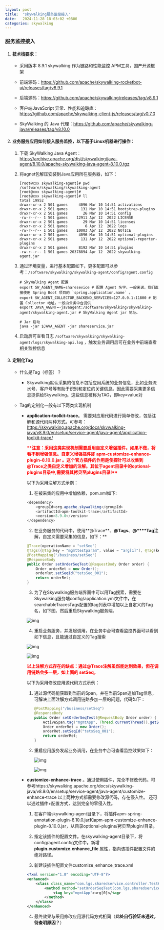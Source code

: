 ```yaml
---
layout: post
title:  "skywalking服务监控接入"
date:   2024-11-28 18:03:02 +0800
categories: skywalking
---
```


### 服务监控接入

1. ####  技术栈要求：

   * 采用版本 8.9.1 skywalking 作为链路和性能监控 APM工具，国产开源框架

   - 前端源码：https://github.com/apache/skywalking-rocketbot-ui/releases/tag/v8.9.1

   - 后端源码：https://github.com/apache/skywalking/releases/tag/v8.9.1

   - 客户端JavaScript 异常、性能和追踪库：https://github.com/apache/skywalking-client-js/releases/tag/v0.7.0

   - SkyWalking 的 Java 代理：https://github.com/apache/skywalking-java/releases/tag/v8.10.0

     

2. ####   业务服务应用如何接入服务监控，以下基于Linux机器进行操作：

   1. 下载 SkyWalking Java Agent：https://archive.apache.org/dist/skywalking/java-agent/8.10.0/apache-skywalking-java-agent-8.10.0.tgz


   2. 将agnet包解压安装到Java应用所在服务器，如下：

      ```shell
      [root@xxx skywalking-agent]# pwd
      /software/skywalking/skywalking-agent
      [root@xxx skywalking-agent]#
      [root@xxx skywalking-agent]# ll
      total 19952
      drwxr-xr-x 2 501 games     4096 Mar 10 14:51 activations
      drwxr-xr-x 2 501 games      131 Mar 10 14:51 bootstrap-plugins
      drwxr-xr-x 2 501 games       26 Mar 10 14:51 config
      -rw-r--r-- 1 501 games    12911 Apr 12  2022 LICENSE
      drwxr-xr-x 2 501 games       29 Mar 10 14:51 licenses
      drwxr-xr-x 2 501 games        6 Apr 12  2022 logs
      -rw-r--r-- 1 501 games    10003 Apr 12  2022 NOTICE
      drwxr-xr-x 2 501 games     4096 Mar 10 14:51 optional-plugins
      drwxr-xr-x 2 501 games      131 Apr 12  2022 optional-reporter-plugins
      drwxr-xr-x 2 501 games     8192 Mar 10 14:51 plugins
      -rw-r--r-- 1 501 games 20378894 Apr 12  2022 skywalking-agent.jar
      ```

      

   3. 通过环境变量，进行基本配置如下，更多配置可以参考：`/software/skywalking/skywalking-agent/config/agent.config`

      ```shell
      # SkyWalking Agent 配置
      export SW_AGENT_NAME=sharesevice # 配置 Agent 名字。一般来说，我们直接使用 Spring Boot 项目的 `spring.application.name` 。
      export SW_AGENT_COLLECTOR_BACKEND_SERVICES=127.0.0.1:11800 # 配置 Collector 地址，一般由业务中台提供
      export JAVA_AGENT=-javaagent:/software/skywalking/skywalking-agent/skywalking-agent.jar # SkyWalking Agent jar 地址。
      
      # Jar 启动
      java -jar $JAVA_AGENT -jar shareservice.jar
      ```

      

   4.  启动后可查看日志 `/software/skywalking/skywalking-agent/logs/skywalking-api.log` ，触发业务调用后可在业务中前端查看相关监控信息

      

1. ####  定制化Tag

   - 什么是Tag（标签）？

     -   Skywalking默认采集的信息不包括应用系统的业务信息，比如业务流水号、客户号等有助于识别和定位的关键信息。因此需要采集更多信息提供给Skywalking。这些信息被称为TAG，即key=value对

   - Tag的定制化一般有以下两类实现机制

     - **application-toolkit-trace**。 需要对应用代码进行简单修改，包括注解和源代码两种方式。可参考：https://skywalking.apache.org/docs/skywalking-java/v8.9.0/en/setup/service-agent/java-agent/application-toolkit-trace/

       <p style="color: red; font-weight: bold;">**注意：采用这类实现机制需要启用自定义增强插件，如果不做，将看不到增强信息。自定义增强插件即 apm-customize-enhance-plugin-8.10.0.jar 。这个官方插件的作用是使探针可以收集到@Trace之类自定义增加的注解。其位于agent目录中的optional-plugins目录中,需要将其拷贝至plugins目录!**</p>

         以下为采用注解方式示例：

       1.  在被采集的应用中增加依赖，pom.xml如下:

          ```java
          <dependency>
              <groupId>org.apache.skywalking</groupId>
              <artifactId>apm-toolkit-trace</artifactId>
              <version>8.9.0</version>
          </dependency>
          ```

          

       2.  在业务服务的代码中，使用**@Trace**、**@Tags**、**@****Tag**注解，自定义需要采集的信息，如下：**
     
          ```java
          @Trace(operationName = "setSeq")
          @Tags({@Tag(key = "mgmttestparam", value = "arg[1]"), @Tag(key = "mgmttestresult", value = "returnedObj")})
          @PostMapping("/business/setSeq")
          @ResponseBody
          public Order setOrderSeqTest(@RequestBody Order order) {
              Order orderRet = new Order();
              orderRet.setSeqId("tetsSeq_001");
              return orderRet;
          }
          ```

          

       3.  为了在Skywalking服务端界面中可以用Tag搜索，需要在Skywalking服务端config/application.yml文件中，在searchableTracesTags配置的tag列表中增加以上自定义的Tag名，如下图。然后重启Skywalking服务端。

          ![img](https://nhegc93vpd.feishu.cn/space/api/box/stream/download/asynccode/?code=ZTI2YWIzNzA2YTYzNzZkZTgxOTIzY2Y1OGZjYzdhZGZfeUZWd0o5Y04wS1FMeXBYMXRZMFJsT3Q1MUExOWxjVm5fVG9rZW46Ym94Y243eGNtNEtuZjdFUHFYT3ozSFFhRzFnXzE3MzI3ODUyODM6MTczMjc4ODg4M19WNA)

       4.  重启业务服务，并发起调用，在业务中台可查看监控界面可以看到如下信息，且能通过自定义的Tag搜索

          ![img](https://nhegc93vpd.feishu.cn/space/api/box/stream/download/asynccode/?code=MDY4MmU1Mzg0ZjdhYTY0ZWNiZDgwMzJmODc0YzRhZTlfbUVXN2I1NEd6WXlMbFQ1TzVGNGhZb3p0VUFlRXlBN0tfVG9rZW46Ym94Y244TGdkd0l3WFNzWUpETW95THhtYkpiXzE3MzI3ODUyODM6MTczMjc4ODg4M19WNA)

       ![img](https://nhegc93vpd.feishu.cn/space/api/box/stream/download/asynccode/?code=NmMwODIzMzA4MjIzMjI2ODQxM2VlMTNiMjFkMDhmYTVfYlgzSFdURlRLVWY1ck5VMTh2clMyUm4zRUtMV2FjVWFfVG9rZW46Ym94Y25CR0gxQkl0R2NROTFiMVRXTGt0QXdnXzE3MzI3ODUyODM6MTczMjc4ODg4M19WNA)

       <p style="color: red; font-weight: bold;">以上注解方式存在的缺点：通过@Trace注解虽然能达到效果，但在调用链路会多一层，如上面的 setSeq。</p>
     
       以下为采用修改应用源代码方式示例：
     
       1. 通过源代码能获取到当前的Span，并在当前Span追加Tag信息，可解决上面注解方式调用链路多加一层的问题，代码如下：
          ```Java
          @PostMapping("/business/setSeq")
          @ResponseBody
          public Order setOrderSeqTest(@RequestBody Order order) {
              ActiveSpan.tag("mgmtApp", Thread.currentThread().getStackTrace()[2].getMethodName());
              Order orderRet = new Order();
              orderRet.setSeqId("tetsSeq_001");
              return orderRet;
          }
          ```
       2. 重启应用服务发起业务调用，在业务中台可查看监控效果如下：

          ![img](https://nhegc93vpd.feishu.cn/space/api/box/stream/download/asynccode/?code=MGIzNzJlOGY2NjdmNjMyYjM4MjMzODZiNWE3NzQwZTRfeW1kMmExakZMbGdpVmJRd3VJbHRMZk5DRFFzR1YxQUpfVG9rZW46Ym94Y25JQnJSd0ZnNGVHYXRKeWczTVZ5Q1lSXzE3MzI3ODUyODM6MTczMjc4ODg4M19WNA)

          ![img](https://nhegc93vpd.feishu.cn/space/api/box/stream/download/asynccode/?code=YjU5MGE1MDlhNDgxMzU2YTBmNTQ5OWRhYTVmZmRhYjBfTmpyR2FHU212b2tCN3RtUzF6Q292MGk0b1BTU2ZQTzBfVG9rZW46Ym94Y25KZDRVaHJ5cG8xamV4QnNPZDZNcXVjXzE3MzI3ODUyODM6MTczMjc4ODg4M19WNA)

       
     
     - **customize-enhance-trace** 。通过使用插件，完全不修改代码。可参考https://skywalking.apache.org/docs/skywalking-java/v8.9.0/en/setup/service-agent/java-agent/customize-enhance-trace 以上两种方式都需要修改源代码，存在侵入性。 还可以通过插件+配置方式，达到完全的零侵入性。
     
       1.  在客户端skywalking-agent目录下，将插件apm-spring-annotation-plugin-8.10.0.jar和apm-apm-customize-enhance-plugin-8.10.0.jar，从目录optional-plugins/拷贝至plugin/目录。
     
       2.  指定该插件的配置文件。在skywalking-agent目录下，将config/agent.config文件中，新增**plugin.customize.enhance_file** 属性，指向该插件配置文件的绝对路径。
     
       3.  新建该插件配置文件customize_enhance_trace.xml
     
          ```xml
          <?xml version="1.0" encoding="UTF-8"?>
          <enhanced>
              <class class_name="com.lgs.sharedservice.controller.TestController">
                  <method method="setOrderSeqTest(com.lgs.sharedservice.entity.Order)" operation_name="设置流水号测试接口" static="false">
                      <tag key="mgmtApp">arg[0]</tag>
                  </method>
              </class>
          </enhanced>
          ```
     
          
     
       4.  最终效果与采用修改应用源代码方式相同（**此处自行验证未通过，待查明原因？**）
